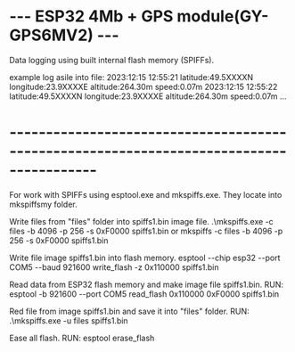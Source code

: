 # --- ESP32 4Mb + GPS module(GY-GPS6MV2) ---
Data logging using  built internal flash memory (SPIFFs).

example log asile into file:
2023:12:15 12:55:21 latitude:49.5XXXXN longitude:23.9XXXXE altitude:264.30m speed:0.07m
2023:12:15 12:55:22 latitude:49.5XXXXN longitude:23.9XXXXE altitude:264.30m speed:0.07m
...

# ----------------------------------------------------------------------------------------
For work with SPIFFs using esptool.exe and mkspiffs.exe. They locate into mkspiffsmy folder.

Write files from "files" folder into spiffs1.bin image file.
.\mkspiffs.exe -c files -b 4096 -p 256 -s 0xF0000 spiffs1.bin
or
mkspiffs -c files -b 4096 -p 256 -s 0xF0000 spiffs1.bin

Write file image spiffs1.bin into flash memory.
esptool --chip esp32 --port COM5 --baud 921600 write_flash -z 0x110000 spiffs1.bin

Read data from ESP32 flash memory and make image file spiffs1.bin.
RUN: esptool -b 921600 --port COM5 read_flash 0x110000 0xF0000 spiffs1.bin

Red file from image spiffs1.bin and save it into "files" folder.
RUN: .\mkspiffs.exe -u files spiffs1.bin

Ease all flash.
RUN: esptool erase_flash

 
